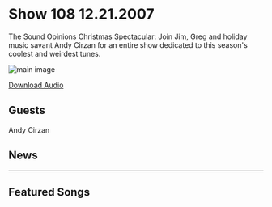 # Show 108 12.21.2007
The Sound Opinions Christmas Spectacular: Join Jim, Greg and holiday music savant Andy Cirzan for an entire show dedicated to this season's coolest and weirdest tunes.

![main image]()

[Download Audio](http://audio.soundopinions.org/streams/2007/12/so_20071221.m3u)

## Guests
Andy Cirzan

## News
---

## Featured Songs
